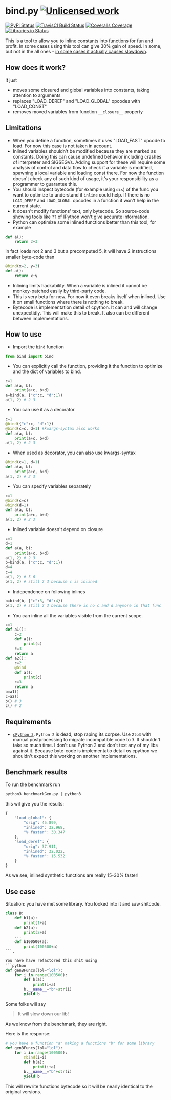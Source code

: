 bind.py [![Unlicensed work](https://raw.githubusercontent.com/unlicense/unlicense.org/master/static/favicon.png)](https://unlicense.org/)
===============
[![PyPi Status](https://img.shields.io/pypi/v/bind.svg)](https://pypi.python.org/pypi/bind)
[![TravisCI Build Status](https://travis-ci.org/KOLANICH/bind.py.svg?branch=master)](https://travis-ci.org/KOLANICH/bind.py)
[![Coveralls Coverage](https://img.shields.io/coveralls/KOLANICH/bind.py.svg)](https://coveralls.io/r/KOLANICH/bind.py)
[![Libraries.io Status](https://img.shields.io/librariesio/github/KOLANICH/bind.py.svg)](https://libraries.io/github/KOLANICH/bind.py)

This is a tool to allow you to inline constants into functions for fun and profit. In some cases using this tool can give 30% gain of speed. In some, but not in the all ones - [in some cases it actually causes slowdown](https://github.com/KOLANICH/bind.py/issues/4).


How does it work?
-----------------
It just
* moves some closured and global variables into constants, taking attention to arguments
* replaces "LOAD_DEREF" and "LOAD_GLOBAL" opcodes with "LOAD_CONST"
* removes moved variables from function ```__closure__``` property

Limitations
-----------
* When you define a function, sometimes it uses "LOAD_FAST" opcode to load. For now this case is not taken in account.
* Inlined variables shouldn't be modified because they are marked as constants. Doing this can cause undefined behavior including crashes of interpreter and SIGSEGVs. Adding support for these will require some analysis of control and data flow to check if a variable is modified, spawning a local variable and loading const there. For now the function doesn't check any of such kind of usage, it's your responsibility as a programmer to guarantee this.
* You should inspect bytecode (for example using ```dis```) of the func you want to optimize to understand if ```inline``` could help. If there is no ```LOAD_DEREF``` and ```LOAD_GLOBAL``` opcodes in a function it won't help in the current state.
* It doesn't modify functions' text, only bytecode. So source-code showing tools like ```??``` of IPython won't give accurate information.
* Python can optimize some inlined functions better than this tool, for example
```python
def a():
	return 2+3
```
in fact loads not 2 and 3 but a precomputed 5, it will have 2 instructions smaller byte-code than
```python
@bind(x=2, y=3)
def a():
	return x+y
```
* Inlining limits hackability. When a variable is inlined it cannot be monkey-patched easily by third-party code.
* This is very beta for now. For now it even breaks itself when inlined. Use it on small functions where there is nothing to break.
* Bytecode is implementation detail of cpython. It can and will change unexpectidly. This will make this to break. It also can be different between implementations.

How to use
----------
* Import the ```bind``` function
```python
from bind import bind
```

* You can explicitly call the function, providing it the function to optimize and the dict of variables to bind.
```python
c=1
def a(a, b):
	print(a+c, b+d)
a=bind(a, {"c":c, "d":1})
a(1, 2) # 2 3
```
* You can use it as a decorator
```python
c=1
@bind({"c":c, "d":1})
@bind(c=c, d=1) #kwargs-syntax also works
def a(a, b):
	print(a+c, b+d)
a(1, 2) # 2 3
```
* When used as decorator, you can also use kwargs-syntax
```python
@bind(c=1, d=1)
def a(a, b):
	print(a+c, b+d)
a(1, 2) # 2 3
```
* You can specify variables separately
```python
c=1
@bind(c=c)
@bind(d=1)
def a(a, b):
	print(a+c, b+d)
a(1, 2) # 2 3
```
* Inlined variable doesn't depend on closure
```python
c=1
d=1
def a(a, b):
	print(a+c, b+d)
a(1, 2) # 2 3
b=bind(a, {"c":c, "d":1})
d=4
c=4
a(1, 2) # 5 6
b(1, 2) # still 2 3 because c is inlined
```
* Independence on following inlines
```python
b=bind(b, {"c":3, "d":4})
b(1, 2) # still 2 3 because there is no c and d anymore in that func
```
* You can inline all the variables visible from the current scope.
```python
c=1
def a1():
	c=2
	def a():
		print(c)
	c=3
	return a
def a2():
	c=2
	@bind
	def a():
		print(c)
	c=3
	return a
b=a1()
c=a2()
b() # 3
c() # 2
```


Requirements
------------
* [```cPython 3```](https://www.python.org/downloads/). ```Python 2``` is dead, stop raping its corpse. Use ```2to3``` with manual postprocessing to migrate incompatible code to ```3```. It shouldn't take so much time. I don't use Python 2 and don't test any of my libs against it. Because byte-code is implementatio detail os cpython we shouldn't expect this working on another implementations.

Benchmark results
-----------------
To run the benchmark run
```bash
python3 benchmarkGen.py | python3
```
this wil give you the results:
```javascript
{
	"load_global": {
		"orig": 45.899,
		"inlined": 32.968,
		"% faster": 30.347
	},
	"load_deref": {
		"orig": 37.911,
		"inlined": 32.022,
		"% faster": 15.532
	}
}
```
As we see, inlined synthetic functions are really 15-30% faster!


Use case
--------
Situation: you have met some library. You looked into it and saw shitcode.
```python
class B:
	def b1(a):
		print(1+a)
	def b2(a):
		print(2+a)
	...
	def b100500(a):
		print(100500+a)
```.

You have have refactored this shit using
```python
def genBFuncs(lol="lol"):
	for i in range(100500):
		def b(a):
			print(i+a)
		b.__name__="b"+str(i)
		yield b
```

Some folks will say
> It will slow down our lib!

As we know from the benchmark, they are right.

Here is the response:
```python
# you have a function "a" making a functions "b" for some library
def genBFuncs(lol="lol"):
	for i in range(100500):
		@bind(i=i)
		def b(a):
			print(i+a)
		b.__name__="b"+str(i)
		yield b
```

This will rewrite functions bytecode so it will be nearly identical to the original versions.
